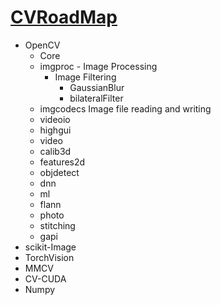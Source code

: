 # [CVRoadMap](https://github.com/junxnone/tmdkg/issues/4)
- OpenCV
  - Core
  - imgproc - Image Processing
    - Image Filtering
      - GaussianBlur
      - bilateralFilter
  - imgcodecs Image file reading and writing
  - videoio
  - highgui
  - video
  - calib3d
  - features2d
  - objdetect
  - dnn
  - ml
  - flann
  - photo
  - stitching
  - gapi
- scikit-Image
- TorchVision
- MMCV
- CV-CUDA
- Numpy

